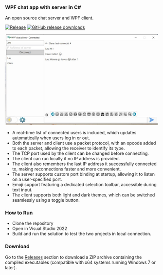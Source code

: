 ### WPF chat app with server in C#

An open source chat server and WPF client. 

[![Release](https://img.shields.io/badge/release-stable-1B4636)](https://github.com/laurentbarraud/wpf-chat-server/releases)
[![GitHub release downloads](https://img.shields.io/github/downloads/laurentbarraud/wpf-chat-server/v0.9/total?color=88aacc&style=flat)](https://github.com/laurentbarraud/wpf-chat-server/releases/tag/v0.9)

<p align="center">
<img src="https://raw.githubusercontent.com/laurentbarraud/wpf-chat-server/refs/heads/master/WPF-chat-server-main-window-screenshot.jpg" width="500" alt="screenshot of chat server and client" >
</p>

- A real-time list of connected users is included, which updates automatically when users log in or out.
- Both the server and client use a packet protocol, with an opcode added to each packet, allowing the receiver to identify its type. 
- The TCP port used by the client can be changed before connecting.
- The client can run locally if no IP address is provided.
- The client also remembers the last IP address it successfully connected to, making reconnections faster and more convenient.
- The server supports custom port binding at startup, allowing it to listen on a user-specified port.
- Emoji support featuring a dedicated selection toolbar, accessible during text input.
- The client supports both light and dark themes, which can be switched seamlessly using a toggle button.

### How to Run

- Clone the repository
- Open in Visual Studio 2022
- Build and run the solution to test the two projects in local connection.

### Download
Go to the [Releases](../../releases) section to download a ZIP archive containing the compiled executables (compatible with x64 systems running Windows 7 or later).
